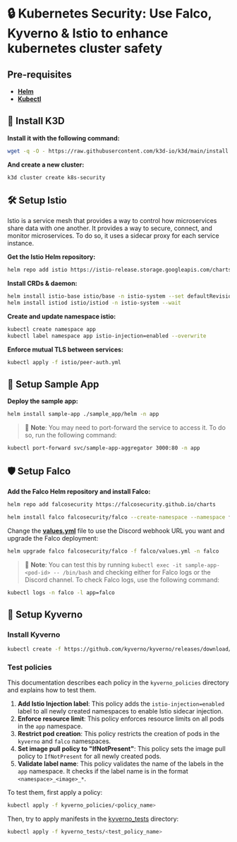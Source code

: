 # 🔒 Kubernetes Security: Use Falco, Kyverno & Istio to enhance kubernetes cluster safety

## Pre-requisites
- [**Helm**](https://helm.sh/docs/intro/install/)
- [**Kubectl**](https://kubernetes.io/docs/tasks/tools/install-kubectl/)

## 🚀 Install K3D
**Install it with the following command:**
```bash
wget -q -O - https://raw.githubusercontent.com/k3d-io/k3d/main/install.sh | bash
```

**And create a new cluster:**
```bash
k3d cluster create k8s-security
```

## 🛠️ Setup Istio

Istio is a service mesh that provides a way to control how microservices share data with one another. It provides a way to secure, connect, and monitor microservices. To do so, it uses a sidecar proxy for each service instance.

**Get the Istio Helm repository:**
```bash
helm repo add istio https://istio-release.storage.googleapis.com/charts
```

**Install CRDs & daemon:**
```bash
helm install istio-base istio/base -n istio-system --set defaultRevision=default --create-namespace
helm install istiod istio/istiod -n istio-system --wait
```

**Create and update namespace istio:**
```bash
kubectl create namespace app
kubectl label namespace app istio-injection=enabled --overwrite
```

**Enforce mutual TLS between services:**
```bash
kubectl apply -f istio/peer-auth.yml
```

## 🧩 Setup Sample App

**Deploy the sample app:**
```bash
helm install sample-app ./sample_app/helm -n app
```

> 📝 **Note**: You may need to port-forward the service to access it. To do so, run the following command:
```bash
kubectl port-forward svc/sample-app-aggregator 3000:80 -n app
```

## 🛡️ Setup Falco

**Add the Falco Helm repository and install Falco:**
```bash
helm repo add falcosecurity https://falcosecurity.github.io/charts

helm install falco falcosecurity/falco --create-namespace --namespace falco
```

Change the [**values.yml**](falco/values.yml) file to use the Discord webhook URL you want and upgrade the Falco deployment:
```bash
helm upgrade falco falcosecurity/falco -f falco/values.yml -n falco
```

> 📝 **Note**: You can test this by running `kubectl exec -it sample-app-<pod-id> -- /bin/bash` and checking either for Falco logs or the Discord channel. To check Falco logs, use the following command:
```bash
kubectl logs -n falco -l app=falco
```

## 🔐 Setup Kyverno

### Install Kyverno
```bash
kubectl create -f https://github.com/kyverno/kyverno/releases/download/v1.13.0/install.yaml
```

### Test policies

This documentation describes each policy in the `kyverno_policies` directory and explains how to test them.

1. **Add Istio Injection label**: This policy adds the `istio-injection=enabled` label to all newly created namespaces to enable Istio sidecar injection.
2. **Enforce resource limit**: This policy enforces resource limits on all pods in the `app` namespace.
3. **Restrict pod creation**: This policy restricts the creation of pods in the `kyverno` and `falco` namespaces.
4. **Set image pull policy to "IfNotPresent"**: This policy sets the image pull policy to `IfNotPresent` for all newly created pods.
5. **Validate label name**: This policy validates the name of the labels in the `app` namespace. It checks if the label name is in the format `<namespace>_<image>_*`.

To test them, first apply a policy:
```bash
kubectl apply -f kyverno_policies/<policy_name>
```

Then, try to apply manifests in the [kyverno_tests](kyverno_tests) directory:
```bash
kubectl apply -f kyverno_tests/<test_policy_name>
```
